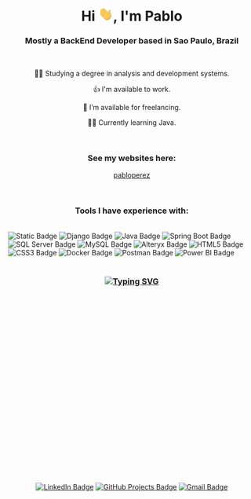 <!DOCTYPE html>
<html lang="en">
<head>
    <meta charset="UTF-8">
    <meta name="viewport" content="width=device-width, initial-scale=1.0">
    
</head>
<body>
<i class="devicon-djangorest-plain-wordmark"></i>

<h1 align="center">Hi <img src="https://raw.githubusercontent.com/ABSphreak/ABSphreak/master/gifs/Hi.gif" width="30px">, I'm Pablo</h1>
<h3 align="center">Mostly a BackEnd Developer based in Sao Paulo, Brazil</h3>

<br>

<p align="center">🧑‍🎓 Studying a degree in analysis and development systems.</p>
<p align="center">👍 I'm available to work.</p>
<p align="center">🤝 I’m available for freelancing.</p>
<p align="center">🧑‍💻 Currently learning Java.</p>

<br>

<h3 align="center">See my websites here:</h3>
<p align="center">
    <a href="https://pablomperez.com/" target="_blank">pabloperez</a>
    <br>
    

</p>

<br>

<h3 align="center">Tools I have experience with:</h3>

<div style="display: inline_block"><br>
      
<img src="https://img.shields.io/badge/python-white?style=for-the-badge&logo=python&logoSize=auto&labelColor=white&color=yellow" width="140" alt="Static Badge">
<img src="https://img.shields.io/badge/django-black?style=for-the-badge&logo=django&logoColor=green&logoSize=auto&labelColor=white" width="135" alt="Django Badge">
<img src="https://img.shields.io/badge/java-%23a6000b?style=for-the-badge&logo=coffeescript&logoColor=%23a6000b&logoSize=auto&labelColor=white" width="120" alt="Java Badge">
<img src="https://img.shields.io/badge/spring%20boot-green?style=for-the-badge&logo=springboot&logoColor=%2303a110&logoSize=auto&labelColor=white" width="185" alt="Spring Boot Badge">
<img src="https://img.shields.io/badge/SQLServer-%238f0303?style=for-the-badge&logo=microsoftsqlserver&logoColor=black&labelColor=white" width="160" alt="SQL Server Badge">
<img src="https://img.shields.io/badge/mysql-%231c0675?style=for-the-badge&logo=mysql&logoColor=%230f82f5&labelColor=white" width="120" alt="MySQL Badge">
<img src="https://img.shields.io/badge/-%23ff5e19?style=for-the-badge&logo=alteryx&logoColor=black&logoSize=auto&labelColor=white" width="110" alt="Alteryx Badge">
<img src="https://img.shields.io/badge/html5-%23a60707?style=for-the-badge&logo=html5&logoColor=%23750202&logoSize=auto&labelColor=white" width="120" alt="HTML5 Badge">
<img src="https://img.shields.io/badge/css3-%23175ee3?style=for-the-badge&logo=css3&logoColor=%23175ee3&logoSize=auto&labelColor=white" width="110" alt="CSS3 Badge">
<img src="https://img.shields.io/badge/docker-%23014670?style=for-the-badge&logo=docker&logoColor=black&logoSize=auto&labelColor=white" width="150" alt="Docker Badge">
<img src="https://img.shields.io/badge/postman-%23ff5e19?style=for-the-badge&logo=postman&logoColor=black&logoSize=auto&labelColor=white" width="150" alt="Postman Badge">
<img src="https://img.shields.io/badge/Power%20BI-%23e7ed37?style=for-the-badge&logo=powerbi&logoColor=black&labelColor=white" width="150" alt="Power BI Badge">

</div>
        
<br>

<div align="center">
    <h3>
        <a href="https://git.io/typing-svg" target="_blank">
            <img src="https://readme-typing-svg.demolab.com?font=Roboto-Mono&pause=1000&color=22C0F7&center=true&vCenter=true&random=false&width=435&lines=Connect+with+me" alt="Typing SVG"/>
        </a>
    </h3>
</div>

<p align="center">
    <div align="center" class="icons-social" style="margin-top: 400px;">
       <a href="https://www.linkedin.com/in/pablomperezaguilar/"><img src="https://img.shields.io/badge/LinkedIn-blue?style=social&logo=linkedin&logoColor=blue&logoSize=auto&labelColor=white" width="150" alt="LinkedIn Badge"></a>
       <a href="https://github.com/PabloPerezAguilar5?tab=repositories"><img src="https://img.shields.io/badge/Projects-s?style=social&logo=github&logoColor=black&logoSize=auto&labelColor=white" width="150" alt="GitHub Projects Badge"></a>
       <a href="mailto:tudirecciondecorreo@gmail.com"><img src="https://img.shields.io/badge/Gmail-white?style=social&logo=gmail&logoColor=%23db0000&logoSize=auto&labelColor=white" width="150" alt="Gmail Badge"></a>
    </div>
</p>

</body>
</html>


